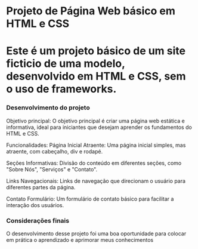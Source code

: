 # Projeto de Página Web básico em HTML e CSS

# Este é um projeto básico de um site ficticio de uma modelo, desenvolvido  em HTML e CSS, sem o uso de frameworks.




### Desenvolvimento do projeto


Objetivo principal: O objetivo principal é criar uma página web estática e informativa, ideal para iniciantes que desejam aprender os fundamentos do HTML e CSS.

Funcionalidades: Página Inicial Atraente: Uma página inicial simples, mas atraente, com cabeçalho, div e rodapé.

Seções Informativas: Divisão do conteúdo em diferentes seções, como "Sobre Nós", "Serviços" e "Contato".

Links Navegacionais: Links de navegação que direcionam o usuário para diferentes partes da página.

Contato Formulário: Um formulário de contato básico para facilitar a interação dos usuários.



### Considerações finais


O desenvolvimento desse projeto  foi uma boa oportunidade para colocar em prática o aprendizado e aprimorar meus conhecimentos


